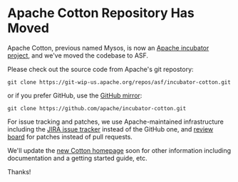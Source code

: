 # Apache Cotton Repository Has Moved

Apache Cotton, previous named Mysos, is now an [Apache incubator project](http://incubator.apache.org/projects/cotton.html), and we've moved the codebase to ASF.

Please check out the source code from Apache's git repostory:

    git clone https://git-wip-us.apache.org/repos/asf/incubator-cotton.git

or if you prefer GitHub, use the [GitHub mirror](https://github.com/apache/incubator-cotton):

    git clone https://github.com/apache/incubator-cotton.git

For issue tracking and patches, we use Apache-maintained infrastructure including the [JIRA issue tracker](https://issues.apache.org/jira/browse/COTTON) instead of the GitHub one, and [review board](https://reviews.apache.org/groups/cotton/) for patches instead of pull requests.

We'll update the [new Cotton homepage](http://cotton.incubator.apache.org) soon for other information including documentation and a getting started guide, etc.

Thanks!